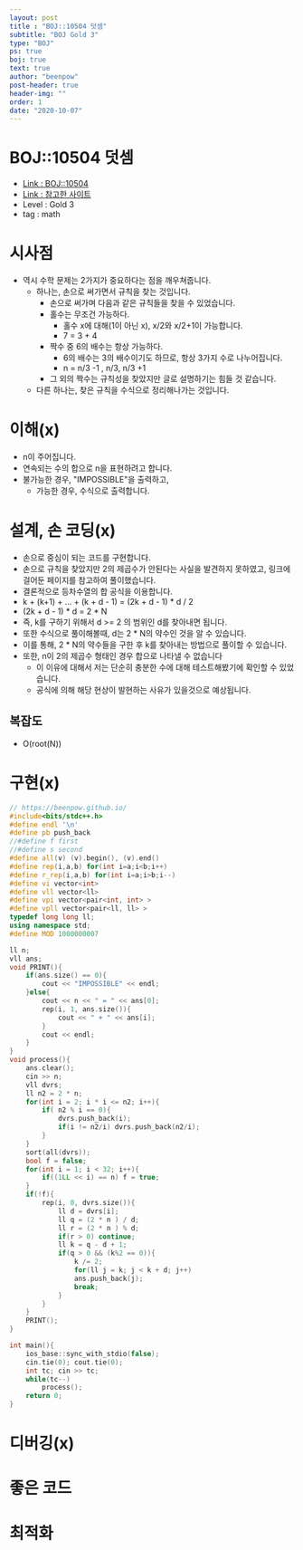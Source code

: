 ```yaml
---
layout: post
title : "BOJ::10504 덧셈"
subtitle: "BOJ Gold 3"
type: "BOJ"
ps: true
boj: true
text: true
author: "beenpow"
post-header: true
header-img: ""
order: 1
date: "2020-10-07"
---
```

# BOJ::10504 덧셈
- [Link : BOJ::10504](https://www.acmicpc.net/problem/10504)
- [Link : 참고한 사이트](https://cerc.tcs.uj.edu.pl/2014/data/cerc2014solutions.pdf)
- Level : Gold 3
- tag : math

# 시사점
- 역시 수학 문제는 2가지가 중요하다는 점을 깨우쳐줍니다.
  - 하나는, 손으로 써가면서 규칙을 찾는 것입니다.
    - 손으로 써가며 다음과 같은 규칙들을 찾을 수 있었습니다.
    - 홀수는 무조건 가능하다.
      - 홀수 x에 대해(1이 아닌 x), x/2와 x/2+1이 가능합니다.
      - 7 = 3 + 4
    - 짝수 중 6의 배수는 항상 가능하다.
      - 6의 배수는 3의 배수이기도 하므로, 항상 3가지 수로 나누어집니다.
      - n = n/3 -1 , n/3, n/3 +1
    - 그 외의 짝수는 규칙성을 찾았지만 글로 설명하기는 힘들 것 같습니다.
  - 다른 하나는, 찾은 규칙을 수식으로 정리해나가는 것입니다.

# 이해(x)
- n이 주어집니다.
- 연속되는 수의 합으로 n을 표현하려고 합니다.
- 불가능한 경우, "IMPOSSIBLE"을 출력하고, 
  - 가능한 경우, 수식으로 출력합니다.

# 설계, 손 코딩(x)
- 손으로 중심이 되는 코드를 구현합니다.
- 손으로 규칙을 찾았지만 2의 제곱수가 안된다는 사실을 발견하지 못하였고, 링크에 걸어둔 페이지를 참고하여 풀이했습니다.
- 결론적으로 등차수열의 합 공식을 이용합니다.
- k + (k+1) + ... + (k + d - 1) = (2k + d - 1) * d / 2
- (2k + d - 1) * d = 2 * N
- 즉, k를 구하기 위해서 d >= 2 의 범위인 d를 찾아내면 됩니다.
- 또한 수식으로 풀이해볼때, d는 2 * N의 약수인 것을 알 수 있습니다.
- 이를 통해, 2 * N의 약수들을 구한 후 k를 찾아내는 방법으로 풀이할 수 있습니다.
- 또한, n이 2의 제곱수 형태인 경우 합으로 나타낼 수 없습니다
  - 이 이유에 대해서 저는 단순히 충분한 수에 대해 테스트해봤기에 확인할 수 있었습니다.
  - 공식에 의해 해당 현상이 발현하는 사유가 있을것으로 예상됩니다.

## 복잡도
- O(root(N))

# 구현(x)

```cpp
// https://beenpow.github.io/
#include<bits/stdc++.h>
#define endl '\n'
#define pb push_back
//#define f first
//#define s second
#define all(v) (v).begin(), (v).end()
#define rep(i,a,b) for(int i=a;i<b;i++)
#define r_rep(i,a,b) for(int i=a;i>b;i--)
#define vi vector<int>
#define vll vector<ll>
#define vpi vector<pair<int, int> >
#define vpll vector<pair<ll, ll> >
typedef long long ll;
using namespace std;
#define MOD 1000000007

ll n;
vll ans;
void PRINT(){
    if(ans.size() == 0){
        cout << "IMPOSSIBLE" << endl;
    }else{
        cout << n << " = " << ans[0];
        rep(i, 1, ans.size()){
            cout << " + " << ans[i];
        }
        cout << endl;
    }
}
void process(){
    ans.clear();
    cin >> n;
    vll dvrs;
    ll n2 = 2 * n;
    for(int i = 2; i * i <= n2; i++){
        if( n2 % i == 0){
            dvrs.push_back(i);
            if(i != n2/i) dvrs.push_back(n2/i);
        }
    }
    sort(all(dvrs));
    bool f = false;
    for(int i = 1; i < 32; i++){
        if((1LL << i) == n) f = true;
    }
    if(!f){
        rep(i, 0, dvrs.size()){
            ll d = dvrs[i];
            ll q = (2 * n ) / d;
            ll r = (2 * n ) % d;
            if(r > 0) continue;
            ll k = q - d + 1;
            if(q > 0 && (k%2 == 0)){
                k /= 2;
                for(ll j = k; j < k + d; j++)
                ans.push_back(j);
                break;
            }
        }
    }
    PRINT();
}

int main(){
    ios_base::sync_with_stdio(false);
    cin.tie(0); cout.tie(0);
    int tc; cin >> tc;
    while(tc--)
        process();
    return 0;
}
```


# 디버깅(x)

# 좋은 코드

# 최적화
